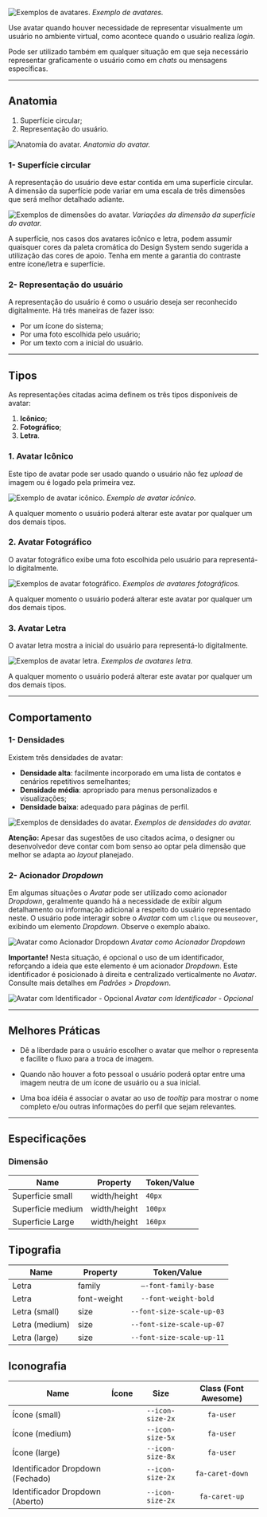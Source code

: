 [version]: # (2.0.2)

![Exemplos de avatares.](imagens/avatar-diretriz.png)
*Exemplo de avatares.*

Use avatar quando houver necessidade de representar visualmente um usuário no ambiente virtual, como acontece quando o usuário realiza *login*.

Pode ser utilizado também em qualquer situação em que seja necessário representar graficamente o usuário como em *chats* ou mensagens específicas.

---

## Anatomia

1. Superfície circular;
2. Representação do usuário.

![Anatomia do avatar.](imagens/avatar-anatomia.png)
*Anatomia do avatar.*

### 1- Superfície circular

A representação do usuário deve estar contida em uma superfície circular. A dimensão da superfície pode variar em uma escala de três dimensões que será melhor detalhado adiante.

![Exemplos de dimensões do avatar.](imagens/superficie.png)
*Variações da dimensão da superfície do avatar.*

A superfície, nos casos dos avatares icônico e letra, podem assumir quaisquer cores da paleta cromática do Design System sendo sugerida a utilização das cores de apoio. Tenha em mente a garantia do contraste entre ícone/letra e superfície.

### 2- Representação do usuário

A representação do usuário é como o usuário deseja ser reconhecido digitalmente. Há três maneiras de fazer isso:

- Por um ícone do sistema;
- Por uma foto escolhida pelo usuário;
- Por um texto com a inicial do usuário.

---

## Tipos

As representações citadas acima definem os três tipos disponíveis de avatar:

1. **Icônico**;
2. **Fotográfico**;
3. **Letra**.

### 1. Avatar Icônico

Este tipo de avatar pode ser usado quando  o usuário não fez *upload* de imagem ou é logado pela primeira vez.

![Exemplo de avatar icônico.](imagens/avatar-iconico.png)
*Exemplo de avatar icônico.*

A qualquer momento o usuário poderá alterar este avatar por qualquer um dos demais tipos.

### 2. Avatar Fotográfico

O avatar fotográfico exibe uma foto escolhida pelo usuário para representá-lo digitalmente.

![Exemplos de avatar fotográfico.](imagens/avatar-fotografico.png)
*Exemplos de avatares fotográficos.*

A qualquer momento o usuário poderá alterar este avatar por qualquer um dos demais tipos.

### 3. Avatar Letra

O avatar letra mostra a inicial do usuário para representá-lo digitalmente.

![Exemplos de avatar letra.](imagens/avatar-letra.png)
*Exemplos de avatares letra.*

A qualquer momento o usuário poderá alterar este avatar por qualquer um dos demais tipos.

---

## Comportamento

### 1- Densidades

Existem três densidades de avatar:

- **Densidade alta**: facilmente incorporado em uma lista de contatos e cenários repetitivos semelhantes;
- **Densidade média**: apropriado para menus personalizados e visualizações;
- **Densidade baixa**: adequado para páginas de perfil.

![Exemplos de densidades do avatar.](imagens/avatar-scale.png)
*Exemplos de densidades do avatar.*

**Atenção:** Apesar das sugestões de uso citados acima, o designer ou desenvolvedor deve contar com bom senso ao optar pela dimensão que melhor se adapta ao *layout* planejado.

### 2- Acionador *Dropdown*

Em algumas situações o *Avatar* pode ser utilizado como acionador *Dropdown*, geralmente quando há a necessidade de exibir algum detalhamento ou informação adicional a respeito do usuário representado neste. O usuário pode interagir sobre o *Avatar* com um `clique` ou `mouseover`, exibindo um elemento *Dropdown*. Observe o exemplo abaixo.

![Avatar como Acionador Dropdown](imagens/avatar-trigger-01.png)
*Avatar como Acionador Dropdown*

**Importante!** Nesta situação, é opcional o uso de um identificador, reforçando a ideia que este elemento é um acionador *Dropdown*. Este identificador é posicionado à direita e centralizado verticalmente no *Avatar*. Consulte mais detalhes em *Padrões > Dropdown*.

![Avatar com Identificador - Opcional](imagens/avatar-trigger-02.png)
*Avatar com Identificador - Opcional*

---

## Melhores Práticas

- Dê a liberdade para o usuário escolher o avatar que melhor o representa e facilite o fluxo para a troca de imagem.

- Quando não houver a foto pessoal o usuário poderá optar entre uma imagem neutra de um ícone de usuário ou a sua inicial.

- Uma boa idéia é associar o avatar ao uso de *tooltip* para mostrar o nome completo e/ou outras informações do perfil que sejam relevantes.

---

## Especificações

### Dimensão

| Name              | Property     | Token/Value |
| ----------------- | ------------ | ----------- |
| Superficie small  | width/height | `40px`      |
| Superficie medium | width/height | `100px`     |
| Superficie Large  | width/height | `160px`     |

## Tipografia

| Name           | Property    |        Token/Value        |
| -------------- | ----------- | :-----------------------: |
| Letra          | family      |   `–-font-family-base`    |
| Letra          | font-weight |   `--font-weight-bold`    |
| Letra (small)  | size        | `--font-size-scale-up-03` | `--font-weight-bold` |
| Letra (medium) | size        | `--font-size-scale-up-07` | `--font-weight-bold` |
| Letra (large)  | size        | `--font-size-scale-up-11` | `--font-weight-bold` |

## Iconografia

| Name                             |               Ícone               |       Size       | Class (Font Awesome) |
| -------------------------------- | :-------------------------------: | :--------------: | :------------------: |
| Ícone (small)                    |    <i class="fas fa-user"></i>    | `--icon-size-2x` |      `fa-user`       |
| Ícone (medium)                   |    <i class="fas fa-user"></i>    | `--icon-size-5x` |      `fa-user`       |
| Ícone (large)                    |    <i class="fas fa-user"></i>    | `--icon-size-8x` |      `fa-user`       |
| Identificador Dropdown (Fechado) | <i class="fas fa-caret-down"></i> | `--icon-size-2x` |   `fa-caret-down`    |
| Identificador Dropdown (Aberto)  |  <i class="fas fa-caret-up"></i>  | `--icon-size-2x` |    `fa-caret-up`     |
